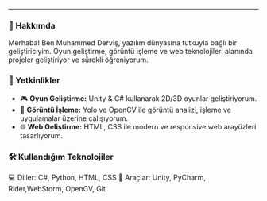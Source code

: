 ---

### 🚀 Hakkımda

Merhaba! Ben Muhammed Derviş, yazılım dünyasına tutkuyla bağlı bir geliştiriciyim.
Oyun geliştirme, görüntü işleme ve web teknolojileri alanında projeler geliştiriyor ve sürekli öğreniyorum.

### 🧠 Yetkinlikler

* 🎮 **Oyun Geliştirme:** Unity & C# kullanarak 2D/3D oyunlar geliştiriyorum.
* 🧠 **Görüntü İşleme:** Yolo ve OpenCV ile görüntü analizi, işleme ve uygulamalar üzerine çalışıyorum.
* 🌐 **Web Geliştirme:** HTML, CSS ile modern ve responsive web arayüzleri tasarlıyorum.

### 🛠️ Kullandığım Teknolojiler


💻 Diller:     C#, Python, HTML, CSS
🧰 Araçlar:    Unity, PyCharm, Rider,WebStorm, OpenCV, Git

